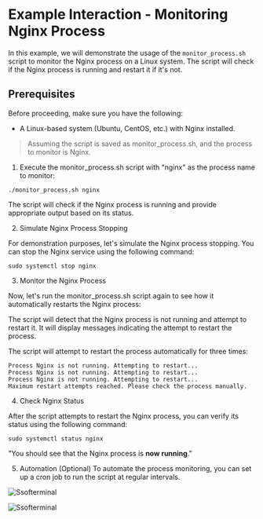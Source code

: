 # Example Interaction - Monitoring Nginx Process

In this example, we will demonstrate the usage of the `monitor_process.sh` script to monitor the Nginx process on a Linux system. The script will check if the Nginx process is running and restart it if it's not.

## Prerequisites

Before proceeding, make sure you have the following:

- A Linux-based system (Ubuntu, CentOS, etc.) with Nginx installed.

> Assuming the script is saved as monitor_process.sh, and the process to monitor is Nginx.

1. Execute the monitor_process.sh script with "nginx" as the process name to monitor:

```
./monitor_process.sh nginx
```

The script will check if the Nginx process is running and provide appropriate output based on its status.

2. Simulate Nginx Process Stopping

For demonstration purposes, let's simulate the Nginx process stopping. You can stop the Nginx service using the following command:

```
sudo systemctl stop nginx
```

3. Monitor the Nginx Process

Now, let's run the monitor_process.sh script again to see how it automatically restarts the Nginx process:

The script will detect that the Nginx process is not running and attempt to restart it. It will display messages indicating the attempt to restart the process.

The script will attempt to restart the process automatically for three times:

```
Process Nginx is not running. Attempting to restart...
Process Nginx is not running. Attempting to restart...
Process Nginx is not running. Attempting to restart...
Maximum restart attempts reached. Please check the process manually.

```

4. Check Nginx Status

After the script attempts to restart the Nginx process, you can verify its status using the following command:

```
sudo systemctl status nginx
```

"You should see that the Nginx process is **now running**."

5. Automation (Optional)
   To automate the process monitoring, you can set up a cron job to run the script at regular intervals.









![Ssofterminal](https://github.com/sk3pp3r/cheat-sheet-pdf/raw/main/assets/71492927/d82ea770-db45-40ea-9f3d-1007f5d2cb4c.png)

![Ssofterminal](https://github.com/sk3pp3r/cheat-sheet-pdf/raw/main/assets/71492927/3f32cc66-dc31-4264-907a-06d003f4716c.png)
